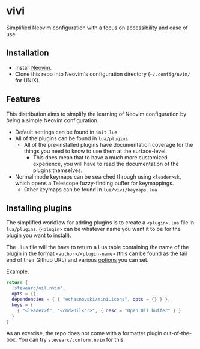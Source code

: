 # vivi
Simplified Neovim configuration with a focus on accessibility and ease of use.

## Installation
- Install [Neovim](https://github.com/neovim/neovim/blob/master/INSTALL.md).
- Clone this repo into Neovim's configuration directory
  (`~/.config/nvim/` for UNIX).

## Features
This distribution aims to simplify the learning of Neovim configuration by
*being* a simple Neovim configuration.

- Default settings can be found in `init.lua`
- All of the plugins can be found in `lua/plugins`
    - All of the pre-installed plugins have documentation coverage for the
      things you need to know to use them at the surface-level.
        - This does mean that to have a much more customized experience, you
          will have to read the documentation of the plugins themselves.
- Normal mode keymaps can be searched through using `<leader>sk`, which opens
  a Telescope fuzzy-finding buffer for keymappings.
    - Other keymaps can be found in `lua/vivi/keymaps.lua`

## Installing plugins
The simplified workflow for adding plugins is to create a `<plugin>.lua` file
in `lua/plugins`. (`<plugin>` can be whatever name you want it to be for the
plugin you want to install).

The `.lua` file will the have to return a Lua table containing the name of
the plugin in the format `<author>/<plugin-name>` (this can be found as the
tail end of their Github URL) and various [options](https://lazy.folke.io/spec)
you can set.

Example:
```lua
return {
  'stevearc/oil.nvim',
  opts = {},
  dependencies = { { "echasnovski/mini.icons", opts = {} } },
  keys = {
    { "<leader>f", "<cmd>Oil<cr>", { desc = "Open Oil buffer" } }
  }
}
```

As an exercise, the repo does not come with a formatter plugin out-of-the-box.
You can try `stevearc/conform.nvim` for this.
